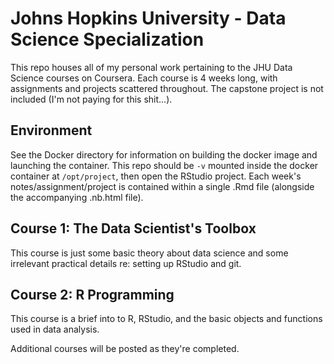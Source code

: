 # Johns Hopkins University - Data Science Specialization
This repo houses all of my personal work pertaining to the JHU Data Science courses on Coursera. Each course is 4 weeks long, with assignments and projects scattered throughout. The capstone project is not included (I'm not paying for this shit...).

## Environment
See the Docker directory for information on building the docker image and launching the container. This repo should be `-v` mounted inside the docker container at `/opt/project`, then open the RStudio project. Each week's notes/assignment/project is contained within a single .Rmd file (alongside the accompanying .nb.html file).

## Course 1: The Data Scientist's Toolbox
This course is just some basic theory about data science and some irrelevant practical details re: setting up RStudio and git.

## Course 2: R Programming
This course is a brief into to R, RStudio, and the basic objects and functions used in data analysis.

Additional courses will be posted as they're completed.
